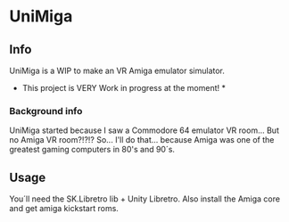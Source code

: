 # UniMiga

## Info

UniMiga is a WIP to make an VR Amiga emulator simulator.

- This project is VERY Work in progress at the moment! \*

### Background info

UniMiga started because I saw a Commodore 64 emulator VR room... But no Amiga VR room?!?!?
So... I'll do that... because Amiga was one of the greatest gaming computers in 80's and 90´s.

## Usage

You´ll need the SK.Libretro lib + Unity Libretro. Also install the Amiga core and get amiga kickstart roms.
